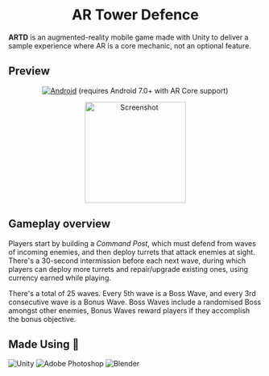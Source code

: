 <h1 id="title" align="center">AR Tower Defence</h1>

<p align="left"><b>ARTD</b> is an augmented-reality mobile game made with Unity to deliver a sample experience where AR is a core mechanic, not an optional feature.</p>

## Preview
<p align="center">
  <a href="https://github.com/crystalcheong/ARTD/releases/download/v1.1/ARTD.apk"><img alt="Android" src="https://img.shields.io/badge/Android-3DDC84?style=for-the-badge&logo=android&logoColor=white" /></a>&nbsp;(requires Android 7.0+ with AR Core support)
</p> 
<p align="center">
  <img src="https://github.com/crystalcheong/ARTD/blob/master/Screenshots/Mockup.png" alt="Screenshot" height="200" width="auto"/>
</p>

## Gameplay overview
Players start by building a *Command Post*, which must defend from waves of incoming enemies, and then deploy turrets that attack enemies at sight. There's a 30-second intermission before each next wave, during which players can deploy more turrets and repair/upgrade existing ones, using currency earned while playing.

There's a total of 25 waves. Every 5th wave is a Boss Wave, and every 3rd consecutive wave is a Bonus Wave. Boss Waves include a randomised Boss amongst other enemies, Bonus Waves reward players if they accomplish the bonus objective.

## Made Using :wrench:

<img alt="Unity" src="https://img.shields.io/badge/unity%20-%23000000.svg?&style=for-the-badge&logo=unity&logoColor=white"/>
<img alt="Adobe Photoshop" src="https://img.shields.io/badge/adobe%20photoshop%20-%2331A8FF.svg?&style=for-the-badge&logo=adobe%20photoshop&logoColor=white"/>
<img alt="Blender" src="https://img.shields.io/badge/blender%20-%23F5792A.svg?&style=for-the-badge&logo=blender&logoColor=white"/>
